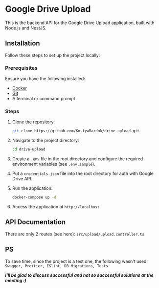 # Google Drive Upload

This is the backend API for the Google Drive Upload application, built with Node.js and NestJS.

## Installation

Follow these steps to set up the project locally:

### Prerequisites

Ensure you have the following installed:

-   [Docker](https://www.docker.com/get-started/)
-   [Git](https://git-scm.com/)
-   A terminal or command prompt

### Steps

1. Clone the repository:

    ```bash
    git clone https://github.com/KostyaBardok/drive-upload.git
    ```

2. Navigate to the project directory:

    ```bash
    cd drive-upload
    ```

3. Create a `.env` file in the root directory and configure the required environment variables (see `.env.sample`).

4. Put a `credentials.json` file into the root directory for auth with Google Drive API.

5. Run the application:

    ```bash
    docker-compose up -d
    ```

6. Access the application at `http://localhost`.

## API Documentation

There are only 2 routes (see here): `src/upload/upload.controller.ts`

## PS

To save time, since the project is a test one, the following wasn't used: `Swagger, Prettier, ESlint, DB Migrations, Tests`

**_I'll be glad to discuss successful and not so successful solutions at the meeting :)_**
